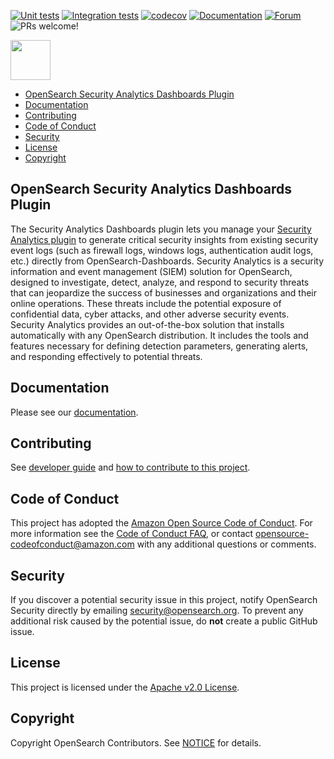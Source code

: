 [![Unit tests](https://github.com/opensearch-project/security-analytics-dashboards-plugin/workflows/Unit%20tests%20workflow/badge.svg)](https://github.com/opensearch-project/security-analytics-dashboards-plugin/actions?query=workflow%3A%22Unit+tests+workflow%22)
[![Integration tests](https://github.com/opensearch-project/security-analytics-dashboards-plugin/workflows/Cypress%20integration%20tests%20workflow/badge.svg)](https://github.com/opensearch-project/security-analytics-dashboards-plugin/actions/workflows/cypress-workflow.yml?query=workflow%3A%22Cypress+integration+tests+workflow%22)
[![codecov](https://codecov.io/gh/opensearch-project/security-analytics-dashboards-plugin/branch/main/graph/badge.svg)](https://codecov.io/gh/opensearch-project/security-analytics-dashboards-plugin)
[![Documentation](https://img.shields.io/badge/doc-reference-blue)](https://opensearch.org/docs/security-analytics-plugin/index/)
[![Forum](https://img.shields.io/badge/chat-on%20forums-blue)](https://discuss.opendistrocommunity.dev/c/Use-this-category-for-all-questions-around-machine-learning-plugins)
![PRs welcome!](https://img.shields.io/badge/PRs-welcome!-success)

<img src="https://opensearch.org/assets/img/opensearch-logo-themed.svg" height="64px">

- [OpenSearch Security Analytics Dashboards Plugin](#opensearch-security-analytics-dashboards-plugin)
- [Documentation](#documentation)
- [Contributing](#contributing)
- [Code of Conduct](#code-of-conduct)
- [Security](#security)
- [License](#license)
- [Copyright](#copyright)

## OpenSearch Security Analytics Dashboards Plugin

The Security Analytics Dashboards plugin lets you manage your [Security Analytics plugin](https://github.com/opensearch-project/security-analytics) to generate critical security insights from existing security event logs (such as firewall logs, windows logs, authentication audit logs, etc.) directly from OpenSearch-Dashboards. Security Analytics is a security information and event management (SIEM) solution for OpenSearch, designed to investigate, detect, analyze, and respond to security threats that can jeopardize the success of businesses and organizations and their online operations. These threats include the potential exposure of confidential data, cyber attacks, and other adverse security events. Security Analytics provides an out-of-the-box solution that installs automatically with any OpenSearch distribution. It includes the tools and features necessary for defining detection parameters, generating alerts, and responding effectively to potential threats.

## Documentation

Please see our [documentation](https://opensearch.org/docs/security-analytics-plugin/index/).

## Contributing

See [developer guide](DEVELOPER_GUIDE.md) and [how to contribute to this project](CONTRIBUTING.md).

## Code of Conduct

This project has adopted the [Amazon Open Source Code of Conduct](CODE_OF_CONDUCT.md). For more information see the [Code of Conduct FAQ](https://aws.github.io/code-of-conduct-faq), or contact [opensource-codeofconduct@amazon.com](mailto:opensource-codeofconduct@amazon.com) with any additional questions or comments.

## Security

If you discover a potential security issue in this project, notify OpenSearch Security directly by emailing security@opensearch.org. To prevent any additional risk caused by the potential issue, do **not** create a public GitHub issue.

## License

This project is licensed under the [Apache v2.0 License](LICENSE).

## Copyright

Copyright OpenSearch Contributors. See [NOTICE](NOTICE) for details.

